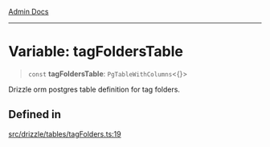 [Admin Docs](/)

***

# Variable: tagFoldersTable

> `const` **tagFoldersTable**: `PgTableWithColumns`\<\{\}\>

Drizzle orm postgres table definition for tag folders.

## Defined in

[src/drizzle/tables/tagFolders.ts:19](https://github.com/NishantSinghhhhh/talawa-api/blob/05ae6a4794762096d917a90a3af0db22b7c47392/src/drizzle/tables/tagFolders.ts#L19)

